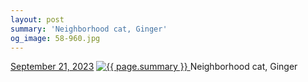 ```yaml
---
layout: post
summary: 'Neighborhood cat, Ginger'
og_image: 58-960.jpg
---
```


<p>
  <time>
    <a href="/58">September 21, 2023</a>
  </time>
  <a href="/58">
    <img src="{{ site.assets_url }}/58-480.jpg" srcset="{{ site.assets_url }}/58-240.jpg 240w, {{ site.assets_url }}/58-480.jpg 480w, {{ site.assets_url }}/58-720.jpg 720w, {{ site.assets_url }}/58-960.jpg 960w" sizes="(min-width: 700px) 50vw, calc(100vw - 2rem)" alt="{{ page.summary }}" />
  </a>
  <span>Neighborhood cat, Ginger</span>
</p>
